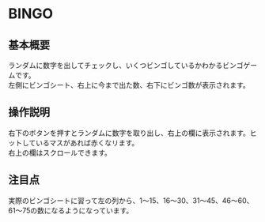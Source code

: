 # BINGO
## 基本概要
ランダムに数字を出してチェックし、いくつビンゴしているかわかるビンゴゲームです。  
左側にビンゴシート、右上に今まで出た数、右下にビンゴ数が表示されます。  
## 操作説明
右下のボタンを押すとランダムに数字を取り出し、右上の欄に表示されます。ヒットしているマスがあれば赤くなリます。  
右上の欄はスクロールできます。  
## 注目点
実際のビンゴシートに習って左の列から、1～15、16～30、31～45、46～60、61～75の数になるようになっています。
